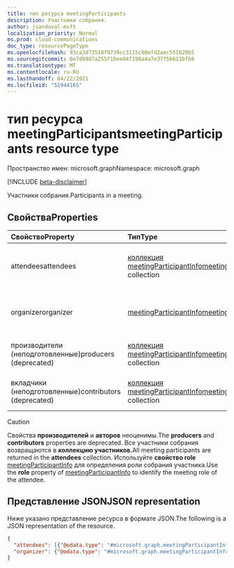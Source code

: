 ```yaml
---
title: тип ресурса meetingParticipants
description: Участники собрания.
author: jsandoval-msft
localization_priority: Normal
ms.prod: cloud-communications
doc_type: resourcePageType
ms.openlocfilehash: 93ca3d73518f9739cc3115c80efd2aec551629b5
ms.sourcegitcommit: 6e7d9987a255f1bee04f196a4a7e37f56621bfb8
ms.translationtype: MT
ms.contentlocale: ru-RU
ms.lasthandoff: 04/22/2021
ms.locfileid: "51944165"
---
```

# <a name="meetingparticipants-resource-type"></a><span data-ttu-id="e6adc-103">тип ресурса meetingParticipants</span><span class="sxs-lookup"><span data-stu-id="e6adc-103">meetingParticipants resource type</span></span>

<span data-ttu-id="e6adc-104">Пространство имен: microsoft.graph</span><span class="sxs-lookup"><span data-stu-id="e6adc-104">Namespace: microsoft.graph</span></span>

[!INCLUDE [beta-disclaimer](../../includes/beta-disclaimer.md)]

<span data-ttu-id="e6adc-105">Участники собрания.</span><span class="sxs-lookup"><span data-stu-id="e6adc-105">Participants in a meeting.</span></span>

## <a name="properties"></a><span data-ttu-id="e6adc-106">Свойства</span><span class="sxs-lookup"><span data-stu-id="e6adc-106">Properties</span></span>

| <span data-ttu-id="e6adc-107">Свойство</span><span class="sxs-lookup"><span data-stu-id="e6adc-107">Property</span></span>                  | <span data-ttu-id="e6adc-108">Тип</span><span class="sxs-lookup"><span data-stu-id="e6adc-108">Type</span></span>                                                           | <span data-ttu-id="e6adc-109">Описание</span><span class="sxs-lookup"><span data-stu-id="e6adc-109">Description</span></span>                           |
| :------------------------ | :------------------------------------------------------------- | :------------------------------------ |
| <span data-ttu-id="e6adc-110">attendees</span><span class="sxs-lookup"><span data-stu-id="e6adc-110">attendees</span></span>                 | <span data-ttu-id="e6adc-111">[коллекция meetingParticipantInfo](meetingparticipantinfo.md)</span><span class="sxs-lookup"><span data-stu-id="e6adc-111">[meetingParticipantInfo](meetingparticipantinfo.md) collection</span></span> | <span data-ttu-id="e6adc-112">Сведения участников собрания.</span><span class="sxs-lookup"><span data-stu-id="e6adc-112">Information of the meeting attendees.</span></span> |
| <span data-ttu-id="e6adc-113">organizer</span><span class="sxs-lookup"><span data-stu-id="e6adc-113">organizer</span></span>                 | [<span data-ttu-id="e6adc-114">meetingParticipantInfo</span><span class="sxs-lookup"><span data-stu-id="e6adc-114">meetingParticipantInfo</span></span>](meetingparticipantinfo.md)            | <span data-ttu-id="e6adc-115">Сведения организатора собрания.</span><span class="sxs-lookup"><span data-stu-id="e6adc-115">Information of the meeting organizer.</span></span> |
| <span data-ttu-id="e6adc-116">производители (неподготовленные)</span><span class="sxs-lookup"><span data-stu-id="e6adc-116">producers (deprecated)</span></span>    | <span data-ttu-id="e6adc-117">[коллекция meetingParticipantInfo](meetingparticipantinfo.md)</span><span class="sxs-lookup"><span data-stu-id="e6adc-117">[meetingParticipantInfo](meetingparticipantinfo.md) collection</span></span> | <span data-ttu-id="e6adc-118">Только для собрания трансляции.</span><span class="sxs-lookup"><span data-stu-id="e6adc-118">For broadcast meeting only.</span></span>           |
| <span data-ttu-id="e6adc-119">вкладчики (неподготовленные)</span><span class="sxs-lookup"><span data-stu-id="e6adc-119">contributors (deprecated)</span></span> | <span data-ttu-id="e6adc-120">[коллекция meetingParticipantInfo](meetingparticipantinfo.md)</span><span class="sxs-lookup"><span data-stu-id="e6adc-120">[meetingParticipantInfo](meetingparticipantinfo.md) collection</span></span> | <span data-ttu-id="e6adc-121">Только для собрания трансляции.</span><span class="sxs-lookup"><span data-stu-id="e6adc-121">For broadcast meeting only.</span></span>           |

> [!CAUTION]
> <span data-ttu-id="e6adc-122">Свойства **производителей** и **авторов** неоценимы.</span><span class="sxs-lookup"><span data-stu-id="e6adc-122">The **producers** and **contributors** properties are deprecated.</span></span> <span data-ttu-id="e6adc-123">Все участники собрания возвращаются в **коллекцию участников.**</span><span class="sxs-lookup"><span data-stu-id="e6adc-123">All meeting participants are returned in the **attendees** collection.</span></span> <span data-ttu-id="e6adc-124">Используйте **свойство role** [meetingParticipantInfo](meetingparticipantinfo.md) для определения роли собрания участника.</span><span class="sxs-lookup"><span data-stu-id="e6adc-124">Use the **role** property of [meetingParticipantInfo](meetingparticipantinfo.md) to identify the meeting role of the attendee.</span></span>

## <a name="json-representation"></a><span data-ttu-id="e6adc-125">Представление JSON</span><span class="sxs-lookup"><span data-stu-id="e6adc-125">JSON representation</span></span>

<span data-ttu-id="e6adc-126">Ниже указано представление ресурса в формате JSON.</span><span class="sxs-lookup"><span data-stu-id="e6adc-126">The following is a JSON representation of the resource.</span></span>

<!-- {
  "blockType": "resource",
  "@odata.type": "microsoft.graph.meetingParticipants"
}-->
```json
{
  "attendees": [{"@odata.type": "#microsoft.graph.meetingParticipantInfo"}],
  "organizer": {"@odata.type": "#microsoft.graph.meetingParticipantInfo"},
}
```

<!-- uuid: 8fcb5dbc-d5aa-4681-8e31-b001d5168d79
2015-10-25 14:57:30 UTC -->
<!--
{
  "type": "#page.annotation",
  "description": "meetingParticipants resource",
  "keywords": "",
  "section": "documentation",
  "tocPath": "",
  "suppressions": []
}
-->



